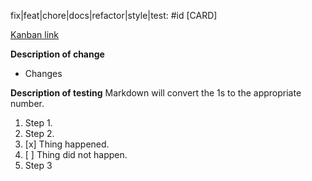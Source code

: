 fix|feat|chore|docs|refactor|style|test: #id [CARD]

[Kanban link](https://chartiq.kanbanize.com/ctrl_board/18/cards/CARD/details)

**Description of change**
* Changes

**Description of testing**
Markdown will convert the 1s to the appropriate number.
1. Step 1.
1. Step 2.
1. [x] Thing happened.
1. [ ] Thing did not happen.
1. Step 3